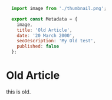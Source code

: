 ```js module
  import image from './thumbnail.png';

  export const Metadata = {
    image,
    title: 'Old Article',
    date: '20 March 2000',
    seoDescription: 'My Old test',
    published: false
  };
```

# Old Article

this is old.